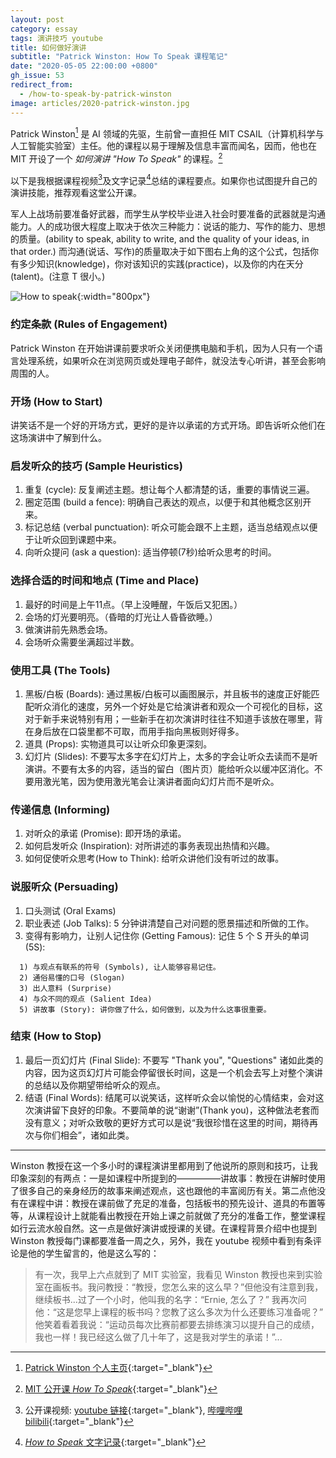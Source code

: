 ```yaml
---
layout: post
category: essay
tags: 演讲技巧 youtube 
title: 如何做好演讲
subtitle: "Patrick Winston: How To Speak 课程笔记"
date: "2020-05-05 22:00:00 +0800"
gh_issue: 53
redirect_from:
  - /how-to-speak-by-patrick-winston
image: articles/2020-patrick-winston.jpg
---
```


Patrick Winston[^1] 是 AI 领域的先驱，生前曾一直担任 MIT CSAIL（计算机科学与人工智能实验室）主任。他的课程以易于理解及信息丰富而闻名，因而，他也在 MIT 开设了一个 *如何演讲 "How To Speak"* 的课程。[^2]

以下是我根据课程视频[^3]及文字记录[^4]总结的课程要点。如果你也试图提升自己的演讲技能，推荐观看这堂公开课。

军人上战场前要准备好武器，而学生从学校毕业进入社会时要准备的武器就是沟通能力。人的成功很大程度上取决于依次三种能力：说话的能力、写作的能力、思想的质量。(ability to speak, ability to write, and the quality of your ideas, in that order.) 而沟通(说话、写作)的质量取决于如下图右上角的这个公式，包括你有多少知识(knowledge)，你对该知识的实践(practice)，以及你的内在天分(talent)。(注意 T 很小。)

![How to speak]({{site.images_baseurl}}/people/patrick-winston.jpg?w=1280){:width="800px"}

### 约定条款 (Rules of Engagement)

Patrick Winston 在开始讲课前要求听众关闭便携电脑和手机，因为人只有一个语言处理系统，如果听众在浏览网页或处理电子邮件，就没法专心听讲，甚至会影响周围的人。

### 开场 (How to Start)

讲笑话不是一个好的开场方式，更好的是许以承诺的方式开场。即告诉听众他们在这场演讲中了解到什么。

### 启发听众的技巧 (Sample Heuristics)

1. 重复 (cycle): 反复阐述主题。想让每个人都清楚的话，重要的事情说三遍。
2. 圈定范围 (build a fence): 明确自己表达的观点，以便于和其他概念区别开来。
3. 标记总结 (verbal punctuation): 听众可能会跟不上主题，适当总结观点以便于让听众回到课题中来。
4. 向听众提问 (ask a question): 适当停顿(7秒)给听众思考的时间。

### 选择合适的时间和地点 (Time and Place)

1. 最好的时间是上午11点。（早上没睡醒，午饭后又犯困。）
2. 会场的灯光要明亮。（昏暗的灯光让人昏昏欲睡。）
3. 做演讲前先熟悉会场。
4. 会场听众需要坐满超过半数。

### 使用工具 (The Tools)

1. 黑板/白板 (Boards): 通过黑板/白板可以画图展示，并且板书的速度正好能匹配听众消化的速度，另外一个好处是它给演讲者和观众一个可视化的目标，这对于新手来说特别有用；一些新手在初次演讲时往往不知道手该放在哪里，背在身后放在口袋里都不可取，而用手指向黑板则好得多。
2. 道具 (Props): 实物道具可以让听众印象更深刻。
3. 幻灯片 (Slides): 不要写太多字在幻灯片上，太多的字会让听众去读而不是听演讲。不要有太多的内容，适当的留白（图片页）能给听众以缓冲区消化。不要用激光笔，因为使用激光笔会让演讲者面向幻灯片而不是听众。

### 传递信息 (Informing)

1. 对听众的承诺 (Promise): 即开场的承诺。 
2. 如何启发听众 (Inspiration): 对所讲述的事务表现出热情和兴趣。
3. 如何促使听众思考(How to Think): 给听众讲他们没有听过的故事。

### 说服听众 (Persuading)

1. 口头测试 (Oral Exams)
2. 职业表述 (Job Talks): 5 分钟讲清楚自己对问题的愿景描述和所做的工作。
3. 变得有影响力，让别人记住你 (Getting Famous): 记住 5 个 S 开头的单词 (5S): 
```
  1) 与观点有联系的符号 (Symbols), 让人能够容易记住。
  2) 通俗易懂的口号 (Slogan)
  3) 出人意料 (Surprise)
  4) 与众不同的观点 (Salient Idea)
  5) 讲故事 (Story): 讲你做了什么，如何做到，以及为什么这事很重要。
```

### 结束 (How to Stop)

1. 最后一页幻灯片 (Final Slide): 不要写 "Thank you", "Questions" 诸如此类的内容，因为这页幻灯片可能会停留很长时间，这是一个机会去写上对整个演讲的总结以及你期望带给听众的观点。
2. 结语 (Final Words): 结尾可以说笑话，这样听众会以愉悦的心情结束，会对这次演讲留下良好的印象。不要简单的说“谢谢”(Thank you)，这种做法老套而没有意义；对听众致敬的更好方式可以是说“我很珍惜在这里的时间，期待再次与你们相会”，诸如此类。

*********************************************

Winston 教授在这一个多小时的课程演讲里都用到了他说所的原则和技巧，让我印象深刻的有两点：一是如课程中所提到的—————讲故事：教授在讲解时使用了很多自己的亲身经历的故事来阐述观点，这也跟他的丰富阅历有关。第二点他没有在课程中讲：教授在课前做了充足的准备，包括板书的预先设计、道具的布置等等，从课程设计上就能看出教授在开始上课之前就做了充分的准备工作，整堂课程如行云流水般自然。这一点是做好演讲或授课的关键。在课程背景介绍中也提到 Winston 教授每门课都要准备一周之久，另外，我在 youtube 视频中看到有条评论是他的学生留言的，他是这么写的：

> 有一次，我早上六点就到了 MIT 实验室，我看见 Winston 教授也来到实验室在画板书。我问教授：“教授，您怎么来的这么早？”但他没有注意到我，继续板书...过了一个小时，他叫我的名字：“Ernie, 怎么了？” 我再次问他：“这是您早上课程的板书吗？您教了这么多次为什么还要练习准备呢？” 他笑着看着我说：“运动员每次比赛前都要去排练演习以提升自己的成绩，我也一样！我已经这么做了几十年了，这是我对学生的承诺！”...


[^1]: [Patrick Winston 个人主页](http://people.csail.mit.edu/phw/index.html){:target="_blank"}
[^2]: [MIT 公开课 *How To Speak*](https://ocw.mit.edu/resources/res-tll-005-how-to-speak-january-iap-2018/){:target="_blank"}
[^3]: 公开课视频: [youtube 链接](https://www.youtube.com/watch?v=Unzc731iCUY){:target="_blank"}, [哔哩哔哩 bilibili](https://www.bilibili.com/video/av94888157){:target="_blank"}
[^4]: [*How to Speak* 文字记录](https://ocw.mit.edu/resources/res-tll-005-how-to-speak-january-iap-2018/how-to-speak/how-to-speak-1/Unzc731iCUY.pdf){:target="_blank"}
